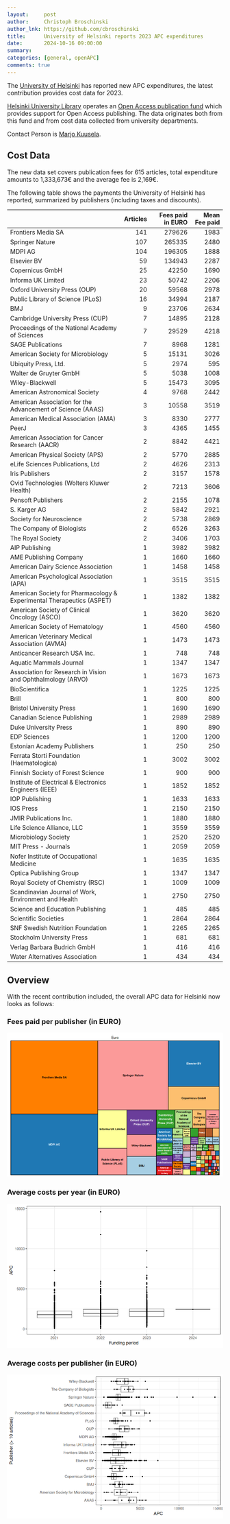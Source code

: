 ```yaml
---
layout:     post
author:     Christoph Broschinski
author_lnk: https://github.com/cbroschinski
title:      University of Helsinki reports 2023 APC expenditures
date:       2024-10-16 09:00:00
summary:    
categories: [general, openAPC]
comments: true
---
```





The [University of Helsinki](https://www.helsinki.fi/en) has reported new APC expenditures, the latest contribution provides cost data for 2023.

[Helsinki University Library](https://www.helsinki.fi/en/helsinki-university-library) operates an [Open Access publication fund](https://www.helsinki.fi/en/research/services-researchers/publication-fees) which provides support for Open Access publishing. The data originates both from this fund and from cost data collected from university departments.

Contact Person is [Marjo Kuusela](mailto:marjo.kuusela@helsinki.fi).

## Cost Data




The new data set covers publication fees for 615 articles, total expenditure amounts to 1,333,673€ and the average fee is 2,169€. 

The following table shows the payments the University of Helsinki has reported, summarized by publishers (including taxes and discounts).



|                                                                      | Articles| Fees paid in EURO| Mean Fee paid|
|:---------------------------------------------------------------------|--------:|-----------------:|-------------:|
|Frontiers Media SA                                                    |      141|            279626|          1983|
|Springer Nature                                                       |      107|            265335|          2480|
|MDPI AG                                                               |      104|            196305|          1888|
|Elsevier BV                                                           |       59|            134943|          2287|
|Copernicus GmbH                                                       |       25|             42250|          1690|
|Informa UK Limited                                                    |       23|             50742|          2206|
|Oxford University Press (OUP)                                         |       20|             59568|          2978|
|Public Library of Science (PLoS)                                      |       16|             34994|          2187|
|BMJ                                                                   |        9|             23706|          2634|
|Cambridge University Press (CUP)                                      |        7|             14895|          2128|
|Proceedings of the National Academy of Sciences                       |        7|             29529|          4218|
|SAGE Publications                                                     |        7|              8968|          1281|
|American Society for Microbiology                                     |        5|             15131|          3026|
|Ubiquity Press, Ltd.                                                  |        5|              2974|           595|
|Walter de Gruyter GmbH                                                |        5|              5038|          1008|
|Wiley-Blackwell                                                       |        5|             15473|          3095|
|American Astronomical Society                                         |        4|              9768|          2442|
|American Association for the Advancement of Science (AAAS)            |        3|             10558|          3519|
|American Medical Association (AMA)                                    |        3|              8330|          2777|
|PeerJ                                                                 |        3|              4365|          1455|
|American Association for Cancer Research (AACR)                       |        2|              8842|          4421|
|American Physical Society (APS)                                       |        2|              5770|          2885|
|eLife Sciences Publications, Ltd                                      |        2|              4626|          2313|
|Iris Publishers                                                       |        2|              3157|          1578|
|Ovid Technologies (Wolters Kluwer Health)                             |        2|              7213|          3606|
|Pensoft Publishers                                                    |        2|              2155|          1078|
|S. Karger AG                                                          |        2|              5842|          2921|
|Society for Neuroscience                                              |        2|              5738|          2869|
|The Company of Biologists                                             |        2|              6526|          3263|
|The Royal Society                                                     |        2|              3406|          1703|
|AIP Publishing                                                        |        1|              3982|          3982|
|AME Publishing Company                                                |        1|              1660|          1660|
|American Dairy Science Association                                    |        1|              1458|          1458|
|American Psychological Association (APA)                              |        1|              3515|          3515|
|American Society for Pharmacology & Experimental Therapeutics (ASPET) |        1|              1382|          1382|
|American Society of Clinical Oncology (ASCO)                          |        1|              3620|          3620|
|American Society of Hematology                                        |        1|              4560|          4560|
|American Veterinary Medical Association (AVMA)                        |        1|              1473|          1473|
|Anticancer Research USA Inc.                                          |        1|               748|           748|
|Aquatic Mammals Journal                                               |        1|              1347|          1347|
|Association for Research in Vision and Ophthalmology (ARVO)           |        1|              1673|          1673|
|BioScientifica                                                        |        1|              1225|          1225|
|Brill                                                                 |        1|               800|           800|
|Bristol University Press                                              |        1|              1690|          1690|
|Canadian Science Publishing                                           |        1|              2989|          2989|
|Duke University Press                                                 |        1|               890|           890|
|EDP Sciences                                                          |        1|              1200|          1200|
|Estonian Academy Publishers                                           |        1|               250|           250|
|Ferrata Storti Foundation (Haematologica)                             |        1|              3002|          3002|
|Finnish Society of Forest Science                                     |        1|               900|           900|
|Institute of Electrical & Electronics Engineers (IEEE)                |        1|              1852|          1852|
|IOP Publishing                                                        |        1|              1633|          1633|
|IOS Press                                                             |        1|              2150|          2150|
|JMIR Publications Inc.                                                |        1|              1880|          1880|
|Life Science Alliance, LLC                                            |        1|              3559|          3559|
|Microbiology Society                                                  |        1|              2520|          2520|
|MIT Press - Journals                                                  |        1|              2059|          2059|
|Nofer Institute of Occupational Medicine                              |        1|              1635|          1635|
|Optica Publishing Group                                               |        1|              1347|          1347|
|Royal Society of Chemistry (RSC)                                      |        1|              1009|          1009|
|Scandinavian Journal of Work, Environment and Health                  |        1|              2750|          2750|
|Science and Education Publishing                                      |        1|               485|           485|
|Scientific Societies                                                  |        1|              2864|          2864|
|SNF Swedish Nutrition Foundation                                      |        1|              2265|          2265|
|Stockholm University Press                                            |        1|               681|           681|
|Verlag Barbara Budrich GmbH                                           |        1|               416|           416|
|Water Alternatives Association                                        |        1|               434|           434|



## Overview

With the recent contribution included, the overall APC data for Helsinki now looks as follows: 

### Fees paid per publisher (in EURO)

![plot of chunk tree_helsinki_2024_10_16_full](/figure/tree_helsinki_2024_10_16_full-1.png)

###  Average costs per year (in EURO)

![plot of chunk box_helsinki_2024_10_16_year_full](/figure/box_helsinki_2024_10_16_year_full-1.png)

###  Average costs per publisher (in EURO)

![plot of chunk box_helsinki_2024_10_16_full](/figure/box_helsinki_2024_10_16_full-1.png)

